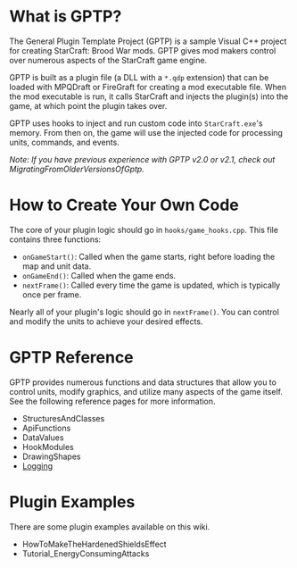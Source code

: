 # What is GPTP? #

The General Plugin Template Project (GPTP) is a sample Visual C++ project for creating StarCraft: Brood War mods. GPTP gives mod makers control over numerous aspects of the StarCraft game engine.

GPTP is built as a plugin file (a DLL with a `*.qdp` extension) that can be loaded with MPQDraft or FireGraft for creating a mod executable file. When the mod executable is run, it calls StarCraft and injects the plugin(s) into the game, at which point the plugin takes over.

GPTP uses hooks to inject and run custom code into `StarCraft.exe`'s memory. From then on, the game will use the injected code for processing units, commands, and events.

_Note: If you have previous experience with GPTP v2.0 or v2.1, check out MigratingFromOlderVersionsOfGptp._

# How to Create Your Own Code #

The core of your plugin logic should go in `hooks/game_hooks.cpp`. This file contains three functions:

  * `onGameStart()`: Called when the game starts, right before loading the map and unit data.
  * `onGameEnd()`: Called when the game ends.
  * `nextFrame()`: Called every time the game is updated, which is typically once per frame.

Nearly all of your plugin's logic should go in `nextFrame()`. You can control and modify the units to achieve your desired effects.

# GPTP Reference #

GPTP provides numerous functions and data structures that allow you to control units, modify graphics, and utilize many aspects of the game itself. See the following reference pages for more information.

  * StructuresAndClasses
  * ApiFunctions
  * DataValues
  * HookModules
  * DrawingShapes
  * [Logging](Logging.md)

# Plugin Examples #

There are some plugin examples available on this wiki.

  * HowToMakeTheHardenedShieldsEffect
  * Tutorial\_EnergyConsumingAttacks